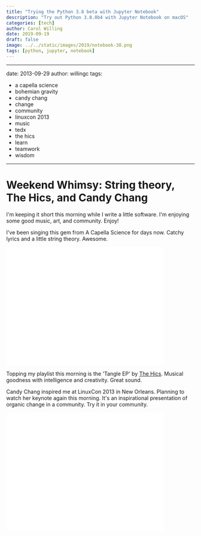 ```yaml
---
title: "Trying the Python 3.8 beta with Jupyter Notebook"
description: "Try out Python 3.8.0b4 with Jupyter Notebook on macOS"
categories: [tech]
author: Carol Willing
date: 2019-09-19
draft: false
image: ../../static/images/2019/notebook-38.png
tags: [python, jupyter, notebook]
---
```

---
date: 2013-09-29
author: willingc
tags:
  - a capella science
  - bohemian gravity
  - candy chang
  - change
  - community
  - linuxcon 2013
  - music
  - tedx
  - the hics
  - learn
  - teamwork
  - wisdom
---

# Weekend Whimsy: String theory, The Hics, and Candy Chang

I'm keeping it short this morning while I write a little software. I'm enjoying some good music, art, and community. Enjoy!
<!-- more -->
I've been singing this gem from A Capella Science for days now. Catchy lyrics and a little string theory. Awesome.

<iframe src="//www.youtube.com/embed/2rjbtsX7twc" height="315" width="420" allowfullscreen="" frameborder="0"></iframe>

Topping my playlist this morning is the 'Tangle EP' by [The Hics](http://thehics.com/). Musical goodness with intelligence and creativity. Great sound.

Candy Chang inspired me at LinuxCon 2013 in New Orleans. Planning to watch her keynote again this morning. It's an inspirational presentation of organic change in a community. Try it in your community.

<iframe src="//www.youtube.com/embed/w5cVr09VQEE" height="315" width="420" allowfullscreen="" frameborder="0"></iframe>
